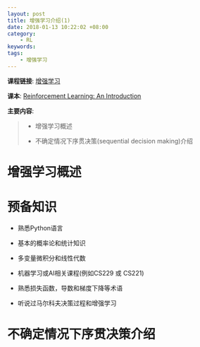 ```yaml
---
layout: post
title: 增强学习介绍(1)
date: 2018-01-13 10:22:02 +08:00
category:
    - RL
keywords:
tags:
    - 增强学习
---
```


**课程链接**: [增强学习](http://web.stanford.edu/class/cs234/schedule.html)

**课本**: [Reinforcement Learning: An Introduction](http://incompleteideas.net/book/the-book-2nd.html)

**主要内容**:

> - 增强学习概述
>
> - 不确定情况下序贯决策(sequential decision making)介绍

# 增强学习概述


# 预备知识

- 熟悉Python语言

- 基本的概率论和统计知识

- 多变量微积分和线性代数

- 机器学习或AI相关课程(例如CS229 或 CS221)

- 熟悉损失函数，导数和梯度下降等术语

- 听说过马尔科夫决策过程和增强学习


# 不确定情况下序贯决策介绍

